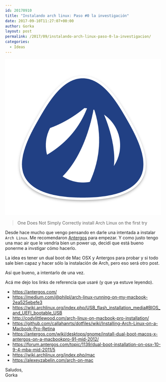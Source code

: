 ```yaml
---
id: 20170910
title: "Instalando arch linux: Paso #0 la investigación"
date: 2017-09-10T11:27:07+00:00
author: Gorka
layout: post
permalink: /2017/09/instalando-arch-linux-paso-0-la-investigacion/
categories:
  - Ideas
---
```

<img style="margin: auto;" src="/public/img/2017/09/antergos.png" alt="Antergos" />

> One Does Not Simply Correctly install Arch Linux on the first try

Desde hace mucho que vengo pensando en darle una intentada a instalar `Arch Linux`. Me recomendaron [Antergos](https://antergos.com/) para empezar. Y como justo tengo una mac air que le vendría bien un power up, decidí que está bueno ponerme a invstigar cómo hacerlo.

La idea es tener un dual boot de Mac OSX y Antergos para probar y si todo sale bien capaz y hacer sólo la instalación de Arch, pero eso será otro post.

Así que bueno, a intentarlo de una vez.

Acá me dejo los links de referencia que usaré (y que ya estuve leyendo).

- https://antergos.com/
- https://medium.com/@philpl/arch-linux-running-on-my-macbook-2ea525ebefe3
- https://wiki.archlinux.org/index.php/USB_flash_installation_media#BIOS_and_UEFI_bootable_USB
- http://codylittlewood.com/arch-linux-on-macbook-pro-installation/
- https://github.com/callahanrts/dotfiles/wiki/Installing-Arch-Linux-on-a-Macbook-Pro-Retina
- https://antergos.com/wiki/desktops/gnome/install-dual-boot-macos-x-antergos-on-a-macbookpro-91-mid-2012/
- https://forum.antergos.com/topic/1139/dual-boot-installation-on-osx-10-9-4-mba-mid-2011/5
- https://wiki.archlinux.org/index.php/mac
- https://alexeyzabelin.com/arch-on-mac

Saludos,<br />
Gorka
